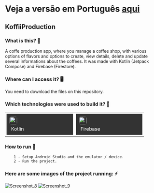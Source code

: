 # Veja a versão em Português <a href="README-ptbr.md">aqui</a>

## KoffiiProduction
    
### What is this? 🤔 
A coffe production app, where you manage a coffee shop, with various options of flavors and options to create, view details, delete and update several informations about the coffees. It was made with Kotlin (Jetpack Compose) and Firebase (Firestore).
    
### Where can I access it? 🖥
You need to download the files on this repository.
    
### Which technologies were used to build it? 🚀 
<table><tr><td style="padding: 5px;">
        <div style="background-color: #333; width: 200px; height: 50px; padding: 10px;">
            <img src='https://cdn.jsdelivr.net/gh/devicons/devicon@latest/icons/kotlin/kotlin-original.svg' width="25" height="25" style="border-radius: 5px;">
            <p style="color: white; padding: 5px; margin: 0;">Kotlin</p>
        </div>
    </td><td style="padding: 5px;">
        <div style="background-color: #333; width: 200px; height: 50px; padding: 10px;">
            <img src='https://cdn.jsdelivr.net/gh/devicons/devicon@latest/icons/firebase/firebase-original.svg' width="25" height="25" style="border-radius: 5px;">
            <p style="color: white; padding: 5px; margin: 0;">Firebase</p>
        </div>
    </td></tr></table>
    
### How to run 🏃
        1 - Setup Android Studio and the emulator / device.
        2 - Run the project.
		
### Here are some images of the project running: ⚡️
![Screenshot_8](https://github.com/user-attachments/assets/277f7fe4-f8d1-4403-b3d3-f98b1241d986)
![Screenshot_9](https://github.com/user-attachments/assets/7bf48516-9118-46a3-8f8a-08ce89029874)